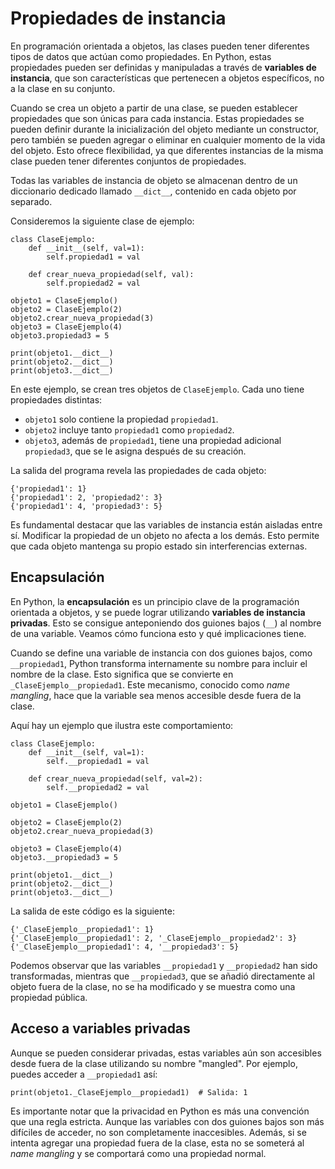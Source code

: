 # Propiedades de instancia

En programación orientada a objetos, las clases pueden tener diferentes tipos de datos que actúan como propiedades. En Python, estas propiedades pueden ser definidas y manipuladas a través de **variables de instancia**, que son características que pertenecen a objetos específicos, no a la clase en su conjunto.

Cuando se crea un objeto a partir de una clase, se pueden establecer propiedades que son únicas para cada instancia. Estas propiedades se pueden definir durante la inicialización del objeto mediante un constructor, pero también se pueden agregar o eliminar en cualquier momento de la vida del objeto. Esto ofrece flexibilidad, ya que diferentes instancias de la misma clase pueden tener diferentes conjuntos de propiedades.

Todas las variables de instancia de objeto se almacenan dentro de un diccionario dedicado llamado `__dict__`, contenido en cada objeto por separado.

Consideremos la siguiente clase de ejemplo:

```
class ClaseEjemplo:
    def __init__(self, val=1):
        self.propiedad1 = val

    def crear_nueva_propiedad(self, val):
        self.propiedad2 = val

objeto1 = ClaseEjemplo()
objeto2 = ClaseEjemplo(2)
objeto2.crear_nueva_propiedad(3)
objeto3 = ClaseEjemplo(4)
objeto3.propiedad3 = 5

print(objeto1.__dict__)
print(objeto2.__dict__)
print(objeto3.__dict__)
```

En este ejemplo, se crean tres objetos de `ClaseEjemplo`. Cada uno tiene propiedades distintas:

- `objeto1` solo contiene la propiedad `propiedad1`.
- `objeto2` incluye tanto `propiedad1` como `propiedad2`.
- `objeto3`, además de `propiedad1`, tiene una propiedad adicional `propiedad3`, que se le asigna después de su creación.

La salida del programa revela las propiedades de cada objeto:
```
{'propiedad1': 1}
{'propiedad1': 2, 'propiedad2': 3}
{'propiedad1': 4, 'propiedad3': 5}
```

Es fundamental destacar que las variables de instancia están aisladas entre sí. Modificar la propiedad de un objeto no afecta a los demás. Esto permite que cada objeto mantenga su propio estado sin interferencias externas.


## Encapsulación

En Python, la **encapsulación** es un principio clave de la programación orientada a objetos, y se puede lograr utilizando **variables de instancia privadas**. Esto se consigue anteponiendo dos guiones bajos (`__`) al nombre de una variable. Veamos cómo funciona esto y qué implicaciones tiene.

Cuando se define una variable de instancia con dos guiones bajos, como `__propiedad1`, Python transforma internamente su nombre para incluir el nombre de la clase. Esto significa que se convierte en `_ClaseEjemplo__propiedad1`. Este mecanismo, conocido como *name mangling*, hace que la variable sea menos accesible desde fuera de la clase.


Aquí hay un ejemplo que ilustra este comportamiento:

```
class ClaseEjemplo:
    def __init__(self, val=1):
        self.__propiedad1 = val

    def crear_nueva_propiedad(self, val=2):
        self.__propiedad2 = val

objeto1 = ClaseEjemplo()

objeto2 = ClaseEjemplo(2)
objeto2.crear_nueva_propiedad(3)

objeto3 = ClaseEjemplo(4)
objeto3.__propiedad3 = 5

print(objeto1.__dict__)
print(objeto2.__dict__)
print(objeto3.__dict__)
```

La salida de este código es la siguiente:
```
{'_ClaseEjemplo__propiedad1': 1}
{'_ClaseEjemplo__propiedad1': 2, '_ClaseEjemplo__propiedad2': 3}
{'_ClaseEjemplo__propiedad1': 4, '__propiedad3': 5}
```

Podemos observar que las variables `__propiedad1` y `__propiedad2` han sido transformadas, mientras que `__propiedad3`, que se añadió directamente al objeto fuera de la clase, no se ha modificado y se muestra como una propiedad pública.

## Acceso a variables privadas

Aunque se pueden considerar privadas, estas variables aún son accesibles desde fuera de la clase utilizando su nombre "mangled". Por ejemplo, puedes acceder a `__propiedad1` así:

```
print(objeto1._ClaseEjemplo__propiedad1)  # Salida: 1
```

Es importante notar que la privacidad en Python es más una convención que una regla estricta. Aunque las variables con dos guiones bajos son más difíciles de acceder, no son completamente inaccesibles. Además, si se intenta agregar una propiedad fuera de la clase, esta no se someterá al *name mangling* y se comportará como una propiedad normal.

